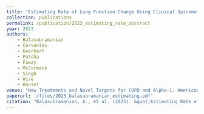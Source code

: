 ```yaml
---
title: 'Estimating Rate of Lung Function Change Using Clinical Spirometry Data (Abstract)'
collection: publications
permalink: /publication/2023_estimating_rate_abstract
year: 2023
authors: 
    - Balasubramanian
    - Cervantes
    - Gearhart
    - Putcha
    - Fawzy
    - McCormack
    - Singh
    - Wise
    - Hansel
venue: "New Treatments and Novel Targets for COPD and Alpha-1. American Thoracic Society."
paperurl: '/files/2023_balasubramanian_estimating.pdf'
citation: "Balasubramanian, A., et al. (2023). &quot;Estimating Rate of Lung Function Change Using Clinical Spirometry Data.&quot; B22. New Treatments and Novel Targets for COPD and Alpha-1. American Thoracic Society."
---
```


